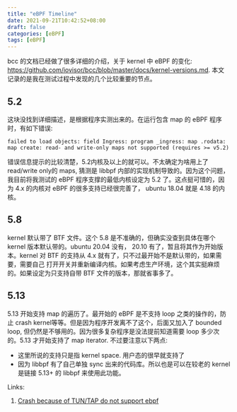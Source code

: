 ```yaml
---
title: "eBPF Timeline"
date: 2021-09-21T10:42:52+08:00
draft: false
categories: [eBPF]
tags: [eBPF]
---
```


bcc 的文档已经做了很多详细的介绍，关于 kernel 中 eBPF 的变化: https://github.com/iovisor/bcc/blob/master/docs/kernel-versions.md. 本文记录的是我在测试过程中发现的几个比较重要的节点。


## 5.2
这块没找到详细描述，是根据程序实测出来的。在运行包含 map 的 eBPF 程序时，有如下错误:

```text
failed to load objects: field Ingress: program _ingress: map .rodata: map create: read- and write-only maps not supported (requires >= v5.2)
```

错误信息提示的比较清楚，5.2内核及以上的就可以。不太确定为啥用上了 read/write only的 maps, 猜测是 libbpf 内部的实现机制导致的。因为这个问题，我目前将我测试的 eBPF 程序支撑的最低内核设定为 5.2 了。这点挺可惜的，因为 4.x 的内核对 eBPF 的很多支持已经很完善了， ubuntu 18.04 就是 4.18 的内核。


## 5.8

kernel 默认带了 BTF 文件。这个 5.8 是不准确的，但确实没查到具体在哪个 kernel 版本默认带的。ubuntu 20.04 没有， 20.10 有了，暂且将其作为开始版本。kernel 对 BTF 的支持从 4.x 就有了，只不过最开始不是默认带的，如果需要，需要自己 打开开关并重新编译内核。如果考虑生产环境，这个其实挺麻烦的。如果设定为只支持自带 BTF 文件的版本，那就省事多了。


## 5.13

5.13 开始支持 map 的遍历了。最开始的 eBPF 是不支持 loop 之类的操作的，防止 crash kernel等等。但是因为程序开发离不了这个，后面又加入了 bounded loop, 但仍然是不够用的。因为很多复杂程序是没法提前知道需要 loop 多少次的。5.13 才开始支持了 map iterator. 不过要注意以下两点:

* 这里所说的支持只是指 kernel space. 用户态的很早就支持了
* 因为 libbpf 有了自己单独 sync 出来的代码库。所以也是可以在较老的 kernel 是链接 5.13+ 的 libbpf 来使用此功能。



Links:

1. [Crash because of TUN/TAP do not support ebpf](https://github.dihe.moe/aojea/netkat/issues/1)

